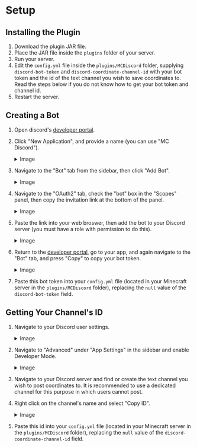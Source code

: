 # Setup

## Installing the Plugin

1. Download the plugin JAR file.
2. Place the JAR file inside the `plugins` folder of your server.
3. Run your server.
4. Edit the `config.yml` file inside the `plugins/MCDiscord` folder, supplying `discord-bot-token` and `discord-coordinate-channel-id` with your bot token and the id of the text channel you wish to save coordinates to. Read the steps below if you do not know how to get your bot token and channel id.
5. Restart the server.

## Creating a Bot

1. Open discord's [developer portal](https://discord.com/developers/applications).
2. Click "New Application", and provide a name (you can use "MC Discord").
   <details>
   <summary>Image</summary>

   ![Creating a new application in the developer portal](images/bot1.png)

   </details>

3. Navigate to the "Bot" tab from the sidebar, then click "Add Bot".
   <details>
   <summary>Image</summary>

   ![Clicking Add Bot](images/bot2.png)

   </details>

4. Navigate to the "OAuth2" tab, check the "bot" box in the "Scopes" panel, then copy the invitation link at the bottom of the panel.
   <details>
   <summary>Image</summary>

   ![Generating an invitation link](images/bot3.png)

   </details>

5. Paste the link into your web broswer, then add the bot to your Discord server (you must have a role with permission to do this).
   <details>
   <summary>Image</summary>

   ![Inviting bot](images/bot4.png)

   </details>

6. Return to the [developer portal](https://discord.com/developers/applications), go to your app, and again navigate to the "Bot" tab, and press "Copy" to copy your bot token.
   <details>
   <summary>Image</summary>

   ![Copying token](images/bot5.png)

   </details>

7. Paste this bot token into your `config.yml` file (located in your Minecraft server in the `plugins/MCDiscord` folder), replacing the `null` value of the `discord-bot-token` field.

## Getting Your Channel's ID

1. Navigate to your Discord user settings.
   <details>
   <summary>Image</summary>

   ![User settings](images/channel1.png)

   </details>

2. Navigate to "Advanced" under "App Settings" in the sidebar and enable Developer Mode.
   <details>
   <summary>Image</summary>

   ![Dev Mode](images/channel2.png)

   </details>

3. Navigate to your Discord server and find or create the text channel you wish to post coordinates to. It is recommended to use a dedicated channel for this purpose in which users cannot post.
4. Right click on the channel's name and select "Copy ID".
   <details>
   <summary>Image</summary>

   ![Copy ID](images/channel3.png)

   </details>

5. Paste this id into your `config.yml` file (located in your Minecraft server in the `plugins/MCDiscord` folder), replacing the `null` value of the `discord-coordinate-channel-id` field.
